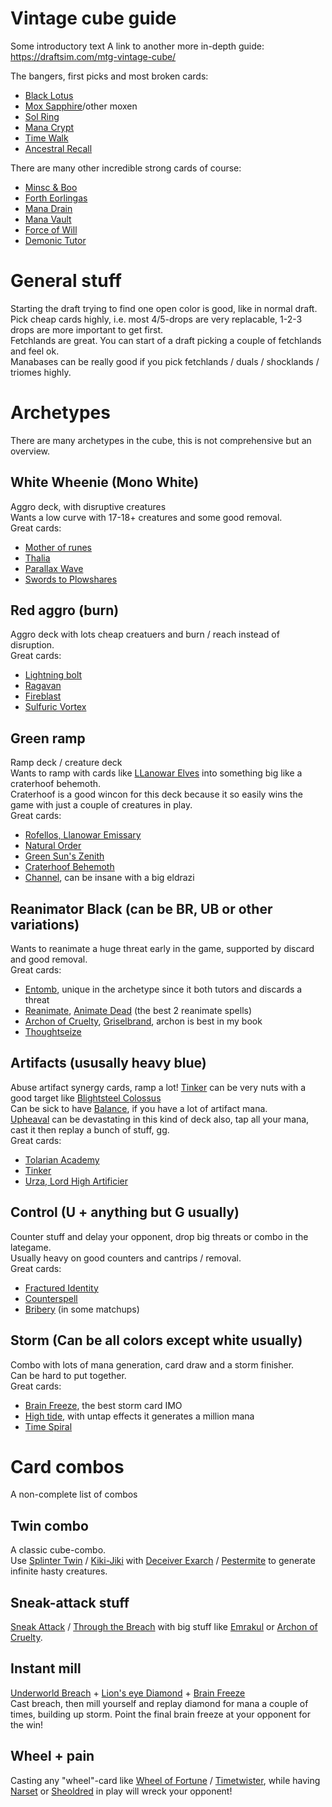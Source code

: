 # Vintage cube guide

Some introductory text
A link to another more in-depth guide:
https://draftsim.com/mtg-vintage-cube/

The bangers, first picks and most broken cards:
* [Black Lotus](https://scryfall.com/search?q=!"Black%20Lotus")
* [Mox Sapphire](https://scryfall.com/search?q=Mox%20sapp)/other moxen
* [Sol Ring](https://scryfall.com/search?q=!"Sol%20Ring")
* [Mana Crypt](https://scryfall.com/search?q=Mana%20Crypt)
* [Time Walk](https://scryfall.com/search?q=Time%20Walk)
* [Ancestral Recall](https://scryfall.com/search?q=Ancestral%20Reca)


There are many other incredible strong cards of course:
* [Minsc & Boo](https://scryfall.com/card/clb/285/minsc-&-boo-timeless-heroes)
* [Forth Eorlingas](https://scryfall.com/search?q=Forth%20Eorlingas)
* [Mana Drain](https://scryfall.com/search?q=Mana%20Drain)
* [Mana Vault](https://scryfall.com/search?q=Mana%20vault)
* [Force of Will](https://scryfall.com/search?q=force%20of%20will)
* [Demonic Tutor](https://scryfall.com/search?q=demonic%20tutor)

# General stuff
Starting the draft trying to find one open color is good, like in normal draft.  
Pick cheap cards highly, i.e. most 4/5-drops are very replacable, 1-2-3 drops are more important to
get first.  
Fetchlands are great. You can start of a draft picking a couple of fetchlands and feel ok.  
Manabases can be really good if you pick fetchlands / duals / shocklands / triomes highly.  


# Archetypes
There are many archetypes in the cube, this is not comprehensive but an overview.  

## White Wheenie (Mono White)
Aggro deck, with disruptive creatures  
Wants a low curve with 17-18+ creatures and some good removal.  
Great cards:
* [Mother of runes](https://scryfall.com/search?q=mother%20of%20runes)
* [Thalia](https://scryfall.com/search?q=thalia,%20guardian)
* [Parallax Wave](https://scryfall.com/search?q=parallax%20wave)
* [Swords to Plowshares](https://scryfall.com/search?q=Swords%20to%20plow)

## Red aggro (burn)
Aggro deck with lots cheap creatuers and burn / reach instead of disruption.  
Great cards:
* [Lightning bolt](https://scryfall.com/search?q=lightning%20bolt)
* [Ragavan](https://scryfall.com/search?q=ragavan,%20nimble)
* [Fireblast](https://scryfall.com/search?q=fireblast)
* [Sulfuric Vortex](https://scryfall.com/search?q=sulfuric%20vortex)

## Green ramp
Ramp deck / creature deck  
Wants to ramp with cards like [LLanowar Elves](https://scryfall.com/search?q=LLanowar%20elves) into something big like a craterhoof behemoth.  
Craterhoof is a good wincon for this deck because it so easily wins the game with just a couple of creatures in play.  
Great cards:
* [Rofellos, Llanowar Emissary](https://scryfall.com/search?q=Rofellos,%20llano)
* [Natural Order](https://scryfall.com/search?q=Natural%20Order)
* [Green Sun's Zenith](https://scryfall.com/search?q=Green%20sun's%20z)
* [Craterhoof Behemoth](https://scryfall.com/search?q=Craterhoof%20beh)
* [Channel](https://scryfall.com/search?q=!channel), can be insane with a big eldrazi

## Reanimator Black (can be BR, UB or other variations)
Wants to reanimate a huge threat early in the game, supported by discard and good removal.  
Great cards:
* [Entomb](https://scryfall.com/search?q=!Entomb), unique in the archetype since it both tutors and discards a threat
* [Reanimate](https://scryfall.com/search?q=Reanimate), [Animate Dead](https://scryfall.com/search?q=Animate%20Dead) (the best 2 reanimate spells)
* [Archon of Cruelty](https://scryfall.com/search?q=Archon%20of%20Crue), [Griselbrand](https://scryfall.com/search?q=!Griselbrand), archon is best in my book
* [Thoughtseize](https://scryfall.com/search?q=Thoughtseize)

## Artifacts (ususally heavy blue)
Abuse artifact synergy cards, ramp a lot!
[Tinker](https://scryfall.com/search?q=!tinker) can be very nuts with a good target like [Blightsteel Colossus](https://scryfall.com/search?q=blightsteel%20colossus)  
Can be sick to have [Balance](https://scryfall.com/search?q=!balance), if you have a lot of artifact mana.  
[Upheaval](https://scryfall.com/search?q=!upheaval) can be devastating in this kind of deck also, tap all your mana, cast it then replay a bunch of stuff, gg.  
Great cards:
* [Tolarian Academy](https://scryfall.com/search?q=tolarian%20academy)
* [Tinker](https://scryfall.com/search?q=!tinker)
* [Urza, Lord High Artificier](https://scryfall.com/search?q=Urza,%20lord%20high)

## Control (U + anything but G usually)
Counter stuff and delay your opponent, drop big threats or combo in the lategame.  
Usually heavy on good counters and cantrips / removal.  
Great cards:
* [Fractured Identity](https://scryfall.com/search?q=fractured%20identity)
* [Counterspell](https://scryfall.com/search?q=counterspell)
* [Bribery](https://scryfall.com/search?q=Bribery) (in some matchups)

## Storm (Can be all colors except white usually)
Combo with lots of mana generation, card draw and a storm finisher.  
Can be hard to put together.  
Great cards:
* [Brain Freeze](https://scryfall.com/search?q=brain%20freeze), the best storm card IMO
* [High tide](https://scryfall.com/search?q=!"high%20tide"), with untap effects it generates a million mana
* [Time Spiral](https://scryfall.com/search?q=time%20Spiral)

# Card combos
A non-complete list of combos  
## Twin combo
A classic cube-combo.  
Use [Splinter Twin](https://scryfall.com/search?q=Splinter%20Twin) / [Kiki-Jiki](https://scryfall.com/search?q=!"kiki-jiki,%20mirror%20breaker") with [Deceiver Exarch](https://scryfall.com/search?q=deceiver%20exarch) / [Pestermite](https://scryfall.com/search?q=!pestermite) to generate infinite hasty creatures.
## Sneak-attack stuff
[Sneak Attack](https://scryfall.com/search?q=!"sneak%20attack") / [Through the Breach](https://scryfall.com/search?q=through%20the%20breach) with big stuff like [Emrakul](https://scryfall.com/search?q=emrakul,%20the%20aeo) or [Archon of Cruelty](https://scryfall.com/search?q=archon%20of%20cruel).
## Instant mill
[Underworld Breach](https://scryfall.com/search?q=underworld%20breach) + [Lion's eye Diamond](https://scryfall.com/search?q=lion's%20eye%20diamond) + [Brain Freeze](https://scryfall.com/search?q=brain%20freeze)  
Cast breach, then mill yourself and replay diamond for mana a couple of times, building up storm. Point the final brain freeze at your opponent for the win!
## Wheel + pain
Casting any "wheel"-card like [Wheel of Fortune](https://scryfall.com/search?q=!"wheel%20of%20fortune") / [Timetwister](https://scryfall.com/search?q=!"timetwister"), while having [Narset](https://scryfall.com/search?q=narset,%20parter) or [Sheoldred](https://scryfall.com/search?q=sheoldred,%20the%20apocalypse) in play will wreck your opponent!
